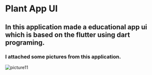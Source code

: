 # Plant App UI
## In this application made a educational app ui which is based on the flutter using dart programing.
### I attached some pictures from this application.

![picture11](https://github.com/shahriar00/Plant-Apps-UI/assets/70763173/2496c4f0-6376-41e1-9dda-f018f0de3093)
